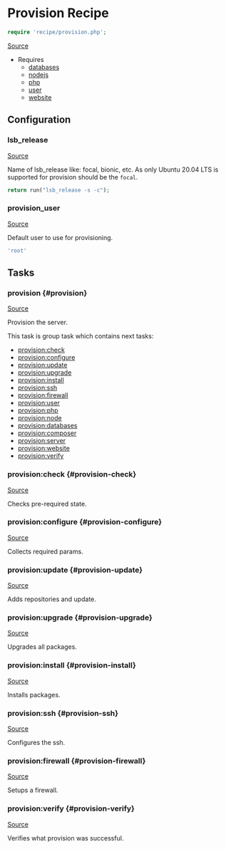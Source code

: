 <!-- DO NOT EDIT THIS FILE! -->
<!-- Instead edit recipe/provision.php -->
<!-- Then run bin/docgen -->

# Provision Recipe

```php
require 'recipe/provision.php';
```

[Source](/recipe/provision.php)

* Requires
  * [databases](/docs/recipe/provision/databases.md)
  * [nodejs](/docs/recipe/provision/nodejs.md)
  * [php](/docs/recipe/provision/php.md)
  * [user](/docs/recipe/provision/user.md)
  * [website](/docs/recipe/provision/website.md)

## Configuration
### lsb_release
[Source](https://github.com/deployphp/deployer/blob/master/recipe/provision.php#L19)

Name of lsb_release like: focal, bionic, etc.
As only Ubuntu 20.04 LTS is supported for provision should be the `focal`.

```php title="Default value"
return run("lsb_release -s -c");
```


### provision_user
[Source](https://github.com/deployphp/deployer/blob/master/recipe/provision.php#L43)

Default user to use for provisioning.

```php title="Default value"
'root'
```



## Tasks

### provision {#provision}
[Source](https://github.com/deployphp/deployer/blob/master/recipe/provision.php#L24)

Provision the server.




This task is group task which contains next tasks:
* [provision:check](/docs/recipe/provision.md#provision-check)
* [provision:configure](/docs/recipe/provision.md#provision-configure)
* [provision:update](/docs/recipe/provision.md#provision-update)
* [provision:upgrade](/docs/recipe/provision.md#provision-upgrade)
* [provision:install](/docs/recipe/provision.md#provision-install)
* [provision:ssh](/docs/recipe/provision.md#provision-ssh)
* [provision:firewall](/docs/recipe/provision.md#provision-firewall)
* [provision:user](/docs/recipe/provision/user.md#provision-user)
* [provision:php](/docs/recipe/provision/php.md#provision-php)
* [provision:node](/docs/recipe/provision/nodejs.md#provision-node)
* [provision:databases](/docs/recipe/provision/databases.md#provision-databases)
* [provision:composer](/docs/recipe/provision/php.md#provision-composer)
* [provision:server](/docs/recipe/provision/website.md#provision-server)
* [provision:website](/docs/recipe/provision/website.md#provision-website)
* [provision:verify](/docs/recipe/provision.md#provision-verify)


### provision\:check {#provision-check}
[Source](https://github.com/deployphp/deployer/blob/master/recipe/provision.php#L46)

Checks pre-required state.




### provision\:configure {#provision-configure}
[Source](https://github.com/deployphp/deployer/blob/master/recipe/provision.php#L71)

Collects required params.




### provision\:update {#provision-update}
[Source](https://github.com/deployphp/deployer/blob/master/recipe/provision.php#L123)

Adds repositories and update.




### provision\:upgrade {#provision-upgrade}
[Source](https://github.com/deployphp/deployer/blob/master/recipe/provision.php#L140)

Upgrades all packages.




### provision\:install {#provision-install}
[Source](https://github.com/deployphp/deployer/blob/master/recipe/provision.php#L148)

Installs packages.




### provision\:ssh {#provision-ssh}
[Source](https://github.com/deployphp/deployer/blob/master/recipe/provision.php#L183)

Configures the ssh.




### provision\:firewall {#provision-firewall}
[Source](https://github.com/deployphp/deployer/blob/master/recipe/provision.php#L195)

Setups a firewall.




### provision\:verify {#provision-verify}
[Source](https://github.com/deployphp/deployer/blob/master/recipe/provision.php#L204)

Verifies what provision was successful.




